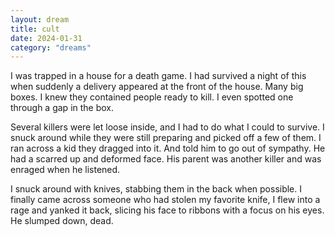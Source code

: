 ```yaml
---
layout: dream
title: cult
date: 2024-01-31
category: "dreams"
---
```


I was trapped in a house for a death game. I had survived a night of this when suddenly a delivery appeared at the front of the house. Many big boxes. I knew they contained people ready to kill. I even spotted one through a gap in the box.

Several killers were let loose inside, and I had to do what I could to survive. I snuck around while they were still preparing and picked off a few of them. I ran across a kid they dragged into it. And told him to go out of sympathy. He had a scarred up and deformed face. His parent was another killer and was enraged when he listened.

I snuck around with knives, stabbing them in the back when possible. I finally came across someone who had stolen my favorite knife, I flew into a rage and yanked it back, slicing his face to ribbons with a focus on his eyes. He slumped down, dead.